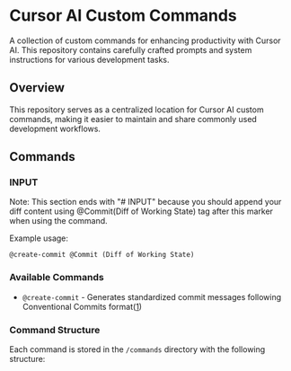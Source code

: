 # Cursor AI Custom Commands

A collection of custom commands for enhancing productivity with Cursor AI. This repository contains carefully crafted prompts and system instructions for various development tasks.

## Overview

This repository serves as a centralized location for Cursor AI custom commands, making it easier to maintain and share commonly used development workflows.

## Commands

### INPUT

Note: This section ends with "# INPUT" because you should append your diff content using @Commit(Diff of Working State) tag after this marker when using the command.

Example usage:

```git
@create-commit @Commit (Diff of Working State)
```

### Available Commands

- `@create-commit` - Generates standardized commit messages following Conventional Commits format([1](https://github.com/dgokcin/dotfiles/blob/main/ai-stuff/cursor/prompts/create-commit/system.md))

### Command Structure

Each command is stored in the `/commands` directory with the following structure:
